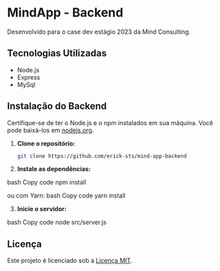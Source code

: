 # MindApp - Backend

Desenvolvido para o case dev estágio 2023 da Mind Consulting.

## Tecnologias Utilizadas

- Node.js
- Express
- MySql

## Instalação do Backend

Certifique-se de ter o Node.js e o npm instalados em sua máquina. Você pode baixá-los em [nodejs.org](https://nodejs.org/).

1. **Clone o repositório:**

   ```bash
   git clone https://github.com/erick-sts/mind-app-backend

2. **Instale as dependências:**

bash
Copy code
npm install

ou com Yarn:
bash
Copy code
yarn install

3. **Inicie o servidor:**

bash
Copy code
node src/server.js

## Licença
Este projeto é licenciado sob a [Licença MIT](https://opensource.org/licenses/MIT).
